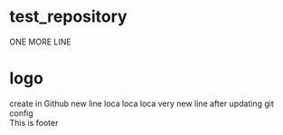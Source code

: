 # test_repository

ONE MORE LINE
<h1>logo</h1>
create in Github
new line loca loca loca
very new line 
after updating git config
<div class="footer">This is footer</div>
